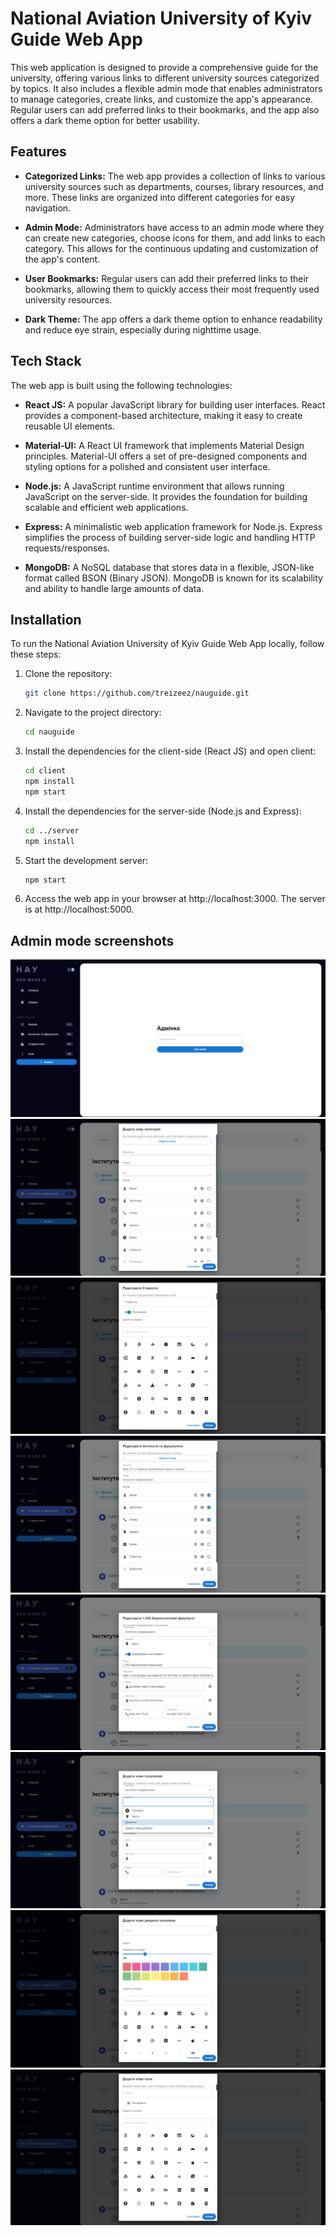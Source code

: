 # National Aviation University of Kyiv Guide Web App

This web application is designed to provide a comprehensive guide for the university, offering various links to different university sources categorized by topics. It also includes a flexible admin mode that enables administrators to manage categories, create links, and customize the app's appearance. Regular users can add preferred links to their bookmarks, and the app also offers a dark theme option for better usability.

## Features

- **Categorized Links:** The web app provides a collection of links to various university sources such as departments, courses, library resources, and more. These links are organized into different categories for easy navigation.

- **Admin Mode:** Administrators have access to an admin mode where they can create new categories, choose icons for them, and add links to each category. This allows for the continuous updating and customization of the app's content.

- **User Bookmarks:** Regular users can add their preferred links to their bookmarks, allowing them to quickly access their most frequently used university resources.

- **Dark Theme:** The app offers a dark theme option to enhance readability and reduce eye strain, especially during nighttime usage.

## Tech Stack

The web app is built using the following technologies:

- **React JS:** A popular JavaScript library for building user interfaces. React provides a component-based architecture, making it easy to create reusable UI elements.

- **Material-UI:** A React UI framework that implements Material Design principles. Material-UI offers a set of pre-designed components and styling options for a polished and consistent user interface.

- **Node.js:** A JavaScript runtime environment that allows running JavaScript on the server-side. It provides the foundation for building scalable and efficient web applications.

- **Express:** A minimalistic web application framework for Node.js. Express simplifies the process of building server-side logic and handling HTTP requests/responses.

- **MongoDB:** A NoSQL database that stores data in a flexible, JSON-like format called BSON (Binary JSON). MongoDB is known for its scalability and ability to handle large amounts of data.

## Installation

To run the National Aviation University of Kyiv Guide Web App locally, follow these steps:

1. Clone the repository:

   ```bash
   git clone https://github.com/treizeez/nauguide.git
   ```

2. Navigate to the project directory:

   ```bash
   cd nauguide
   ```

3. Install the dependencies for the client-side (React JS) and open client:

   ```bash
   cd client
   npm install
   npm start
   ```

4. Install the dependencies for the server-side (Node.js and Express):

   ```bash
   cd ../server
   npm install
   ```

5. Start the development server:

   ```bash
   npm start
   ```

6. Access the web app in your browser at http://localhost:3000. The server is at http://localhost:5000.

## Admin mode screenshots

![Admin auth](https://github.com/treizeez/nauguide/blob/main/screenshots/1.jpg?raw=true)
![Add new category](https://github.com/treizeez/nauguide/blob/main/screenshots/2.jpg?raw=true)
![Edit field](https://github.com/treizeez/nauguide/blob/main/screenshots/3.jpg?raw=true)
![Edit category](https://github.com/treizeez/nauguide/blob/main/screenshots/4.jpg?raw=true)
![Edit link](https://github.com/treizeez/nauguide/blob/main/screenshots/5.jpg?raw=true)
![Add link](https://github.com/treizeez/nauguide/blob/main/screenshots/6.jpg?raw=true)
![Add source](https://github.com/treizeez/nauguide/blob/main/screenshots/7.jpg?raw=true)
![Add field](https://github.com/treizeez/nauguide/blob/main/screenshots/8.jpg?raw=true)
